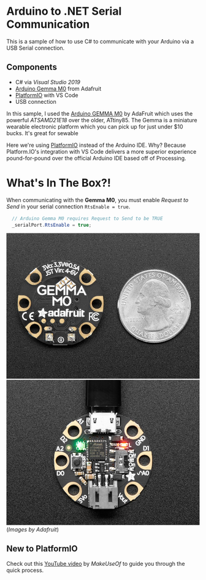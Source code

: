 # Arduino to .NET Serial Communication
This is a sample of how to use C# to communicate with your Arduino via a USB Serial connection.

## Components
* C# via _Visual Studio 2019_
* [Arduino Gemma M0](https://www.adafruit.com/product/3501) from Adafruit
* [PlatformIO](https://platformio.org/) with VS Code
* USB connection

In this sample, I used the [Arduino GEMMA M0](https://www.adafruit.com/product/3501) by AdaFruit which uses the powerful _ATSAMD21E18_ over the older, ATtiny85. The Gemma is a miniature wearable electronic platform which you can pick up for just under $10 bucks. It's great for sewable

Here we're using [PlatformIO](https://platformio.org/) instead of the Arduino IDE. Why? Because Platform.IO's integration with VS Code delivers a more superior experience pound-for-pound over the official Arduino IDE based off of Processing.

# What's In The Box?!

When communicating with the **Gemma M0**, you must enable _Request to Send_ in your serial connection ``RtsEnable = true``.

```cs
  // Arduino Gemma M0 requires Request to Send to be TRUE
  _serialPort.RtsEnable = true;
```

![](docs/GemmaM0-01.jpg)
![](docs/GemmaM0-03.jpg)
(_Images by Adafruit_)

## New to PlatformIO
Check out this [YouTube video](https://www.youtube.com/watch?v=dany7ae_0ks) by *MakeUseOf* to guide you through the quick process.
